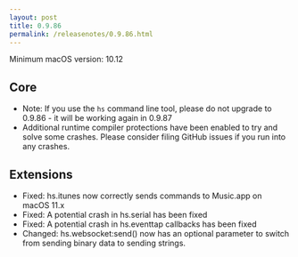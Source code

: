 ```yaml
---
layout: post
title: 0.9.86
permalink: /releasenotes/0.9.86.html
---
```


Minimum macOS version: 10.12

## Core

  * Note: If you use the `hs` command line tool, please do not upgrade to 0.9.86 - it will be working again in 0.9.87
  * Additional runtime compiler protections have been enabled to try and solve some crashes. Please consider filing GitHub issues if you run into any crashes.

## Extensions

  * Fixed: hs.itunes now correctly sends commands to Music.app on macOS 11.x
  * Fixed: A potential crash in hs.serial has been fixed
  * Fixed: A potential crash in hs.eventtap callbacks has been fixed
  * Changed: hs.websocket:send() now has an optional parameter to switch from sending binary data to sending strings.
